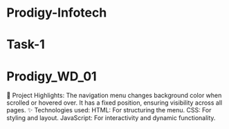 # Prodigy-Infotech
# Task-1
# Prodigy_WD_01
💫 Project Highlights:
The navigation menu changes background color when scrolled or hovered over.
It has a fixed position, ensuring visibility across all pages.
✨ Technologies used:
HTML: For structuring the menu.
CSS: For styling and layout.
JavaScript: For interactivity and dynamic functionality.
